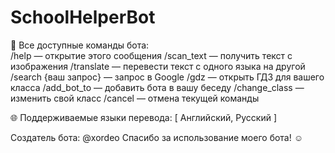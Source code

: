 # SchoolHelperBot

🔧 Все доступные команды бота: <br />
/help — открытие этого сообщения
/scan_text — получить текст с изображения
/translate — перевести текст с одного языка на другой
/search {ваш запрос} — запрос в Google
/gdz — открыть ГДЗ для вашего класса
/add_bot_to — добавить бота в вашу беседу
/change_class — изменить свой класс
/cancel — отмена текущей команды

🌐 Поддерживаемые языки перевода:
 [ Английский, Русский ]
 
Создатель бота: @xordeo
Спасибо за использование моего бота! ☺
